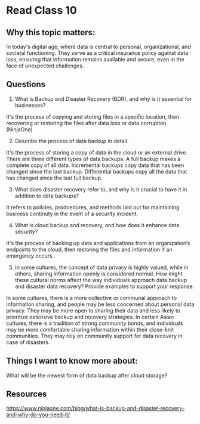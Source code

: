 # Read Class 10

## Why this topic matters:

In today's digital age, where data is central to personal, organizational, and societal functioning. They serve as a critical insurance policy against data loss, ensuring that information remains available and secure, even in the face of unexpected challenges.

## Questions

1. What is Backup and Disaster Recovery (BDR), and why is it essential for businesses?

It's the process of copying and storing files in a specific location, then recovering or restoring the files after data loss or data corruption. (NinjaOne)

2. Describe the process of data backup in detail.

It's the process of storing a copy of data in the cloud or an external drive. There are three different types of data backups. A full backup makes a complete copy of all data. Incremental backups copy data that has been changed since the last backup. Differential backups copy all the data that has changed since the last full backup. 

3. What does disaster recovery refer to, and why is it crucial to have it in addition to data backups?

It refers to policies, prodcedures, and methods laid out for maintaining business continuty in the event of a security incident. 


4. What is cloud backup and recovery, and how does it enhance data security?

It's the process of backing up data and applications from an organization’s endpoints to the cloud, then restoring the files and information if an emergency occurs.


5. In some cultures, the concept of data privacy is highly valued, while in others, sharing information openly is considered normal. How might these cultural norms affect the way individuals approach data backup and disaster data recovery? Provide examples to support your response.

In some cultures, there is a more collective or communal approach to information sharing, and people may be less concerned about personal data privacy. They may be more open to sharing their data and less likely to prioritize extensive backup and recovery strategies. In certain Asian cultures, there is a tradition of strong community bonds, and individuals may be more comfortable sharing information within their close-knit communities. They may rely on community support for data recovery in case of disasters.

## Things I want to know more about:

What will be the newest form of data backup after cloud storage?

## Resources
https://www.ninjaone.com/blog/what-is-backup-and-disaster-recovery-and-why-do-you-need-it/